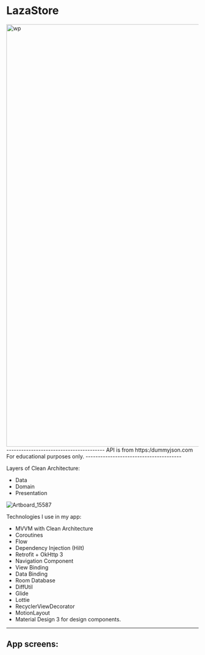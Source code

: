 # LazaStore
<img width="1107" alt="wp" src="https://github.com/Bashirli/LazaStore/assets/109737647/85003d19-9f3a-47da-8121-06d41f91b6bc">
----------------------------------------
API is from https:/dummyjson.com For educational purposes only.
---------------------------------------

Layers of Clean Architecture:
- Data
- Domain
- Presentation
  
![Artboard_15587](https://github.com/Bashirli/LazaStore/assets/109737647/bfe0b768-3d37-4d5b-9237-226c727bab32)



Technologies I use in my app:
- MVVM with Clean Architecture
- Coroutines 
- Flow
- Dependency Injection (Hilt)
- Retrofit + OkHttp 3
- Navigation Component
- View Binding
- Data Binding
- Room Database
- DiffUtil
- Glide
- Lottie
- RecyclerViewDecorator
- MotionLayout
- Material Design 3 for design components.

------------------------------------------------------------------
App screens:
------------------------------------------------------------------
